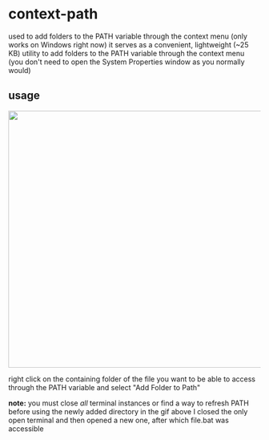 # context-path

used to add folders to the PATH variable through the context menu (only works on Windows right now)
it serves as a convenient, lightweight (~25 KB) utility to add folders to the PATH variable through the context menu (you don't need to open the System Properties window as you normally would) 


## usage
<img src="https://user-images.githubusercontent.com/68165727/188911542-7913bff0-6479-4429-b8be-a84154e27b52.gif" width=512>

right click on the containing folder of the file you want to be able to access through the PATH variable and select "Add Folder to Path"

**note:** you must close *all* terminal instances or find a way to refresh PATH before using the newly added directory 
in the gif above I closed the only open terminal and then opened a new one, after which file.bat was accessible 
